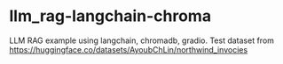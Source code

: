 # llm_rag-langchain-chroma
LLM RAG example using langchain, chromadb, gradio. Test dataset from https://huggingface.co/datasets/AyoubChLin/northwind_invocies
